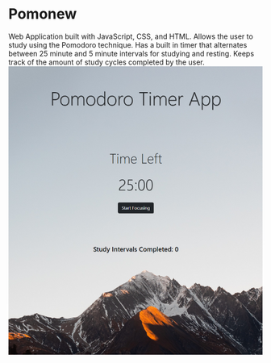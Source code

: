 # Pomonew
Web Application built with JavaScript, CSS, and HTML. Allows the user to study using the Pomodoro technique. Has a built in timer that alternates between 25 minute and 5 minute intervals for studying and resting. Keeps track of the amount of study cycles completed by the user.
![alt text](https://github.com/ColbyZW/Pomonew/blob/master/pomo.PNG)
